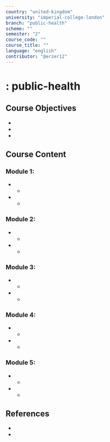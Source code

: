 ```yaml
---
country: "united-kingdom"
university: "imperial-college-london"
branch: "public-health"
scheme: ""
semester: "2"
course_code: ""
course_title: ""
language: "english"
contributor: "@erzer12"
---
```

# : public-health

## Course Objectives
* 
* 
* 

## Course Content
### Module 1: 
* 
  - 
* 
  - 

### Module 2: 
* 
  - 
* 
  - 

### Module 3: 
* 
  - 
* 
  - 

### Module 4: 
* 
  - 
* 
  - 

### Module 5: 
* 
  - 
* 
  - 

## References
* 
* 
